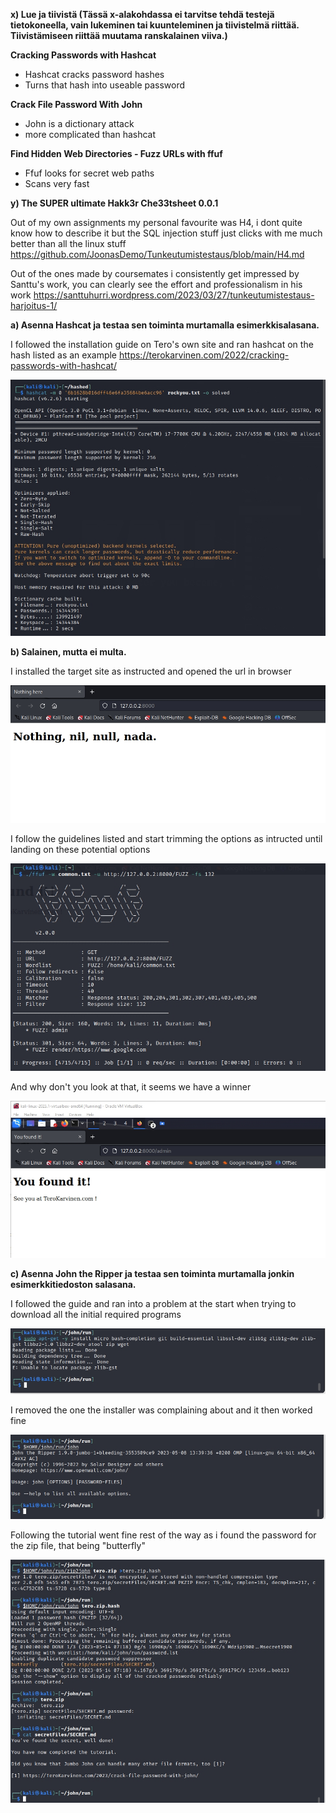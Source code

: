 
**x) Lue ja tiivistä (Tässä x-alakohdassa ei tarvitse tehdä testejä tietokoneella, vain lukeminen tai kuunteleminen ja tiivistelmä riittää. Tiivistämiseen riittää muutama ranskalainen viiva.)**

**Cracking Passwords with Hashcat**

- Hashcat cracks password hashes 
- Turns that hash into useable password


**Crack File Password With John**

- John is a dictionary attack 
- more complicated than hashcat


**Find Hidden Web Directories - Fuzz URLs with ffuf**
 
 - Ffuf looks for secret web paths
 - Scans very fast


**y) The SUPER ultimate Hakk3r Che33tsheet 0.0.1**

Out of my own assignments my personal favourite was H4, i dont quite know how to describe it but the SQL injection stuff just clicks with me much better than all the linux stuff
https://github.com/JoonasDemo/Tunkeutumistestaus/blob/main/H4.md

Out of the ones made by coursemates i consistently get impressed by Santtu's work, you can clearly see the effort and professionalism in his work
https://santtuhurri.wordpress.com/2023/03/27/tunkeutumistestaus-harjoitus-1/


**a) Asenna Hashcat ja testaa sen toiminta murtamalla esimerkkisalasana.**

I followed the installation guide on Tero's own site and ran hashcat on the hash listed as an example
https://terokarvinen.com/2022/cracking-passwords-with-hashcat/


![image](https://github.com/JoonasDemo/Tunkeutumistestaus/blob/main/hashcat1.jpg)


**b) Salainen, mutta ei multa.** 

I installed the target site as instructed and opened the url in browser

![image](https://github.com/JoonasDemo/Tunkeutumistestaus/blob/main/fuff1.jpg)

I follow the guidelines listed and start trimming the options as intructed until landing on these potential options

![image](https://github.com/JoonasDemo/Tunkeutumistestaus/blob/main/fuff2.jpg)

And why don't you look at that, it seems we have a winner

![image](https://github.com/JoonasDemo/Tunkeutumistestaus/blob/main/fuff3.jpg)


**c) Asenna John the Ripper ja testaa sen toiminta murtamalla jonkin esimerkkitiedoston salasana.**

I followed the guide and ran into a problem at the start when trying to download all the initial required programs

![image](https://github.com/JoonasDemo/Tunkeutumistestaus/blob/main/john1.jpg)

I removed the one the installer was complaining about and it then worked fine

![image](https://github.com/JoonasDemo/Tunkeutumistestaus/blob/main/john2.jpg)

Following the tutorial went fine rest of the way as i found the password for the zip file, that being "butterfly"

![image](https://github.com/JoonasDemo/Tunkeutumistestaus/blob/main/john3.jpg)
